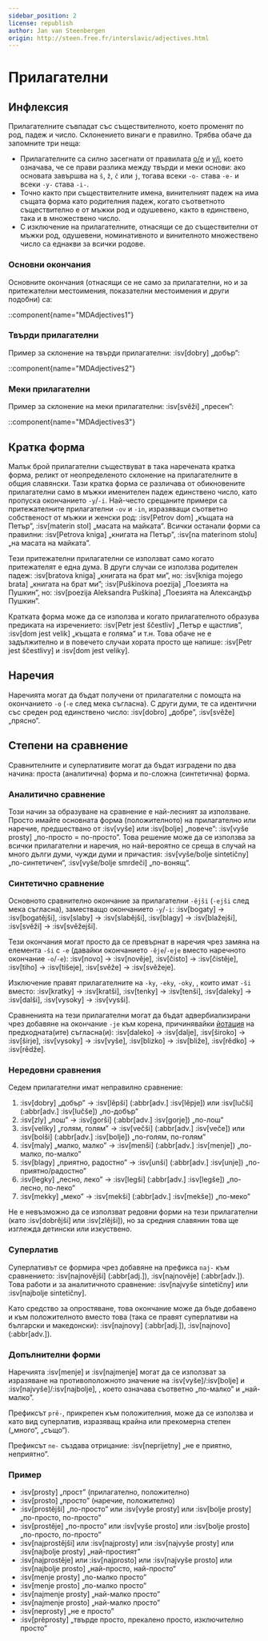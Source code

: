 ```yaml
---
sidebar_position: 2
license: republish
author: Jan van Steenbergen
origin: http://steen.free.fr/interslavic/adjectives.html
---
```


# Прилагателни

## Инфлексия

Прилагателните съвпадат със съществителното, което променят по род, падеж и число. Склонението винаги е правилно. Трябва обаче да запомните три неща:

- Прилагателните са силно засегнати от правилата [o/e][1] и [y/i][2], което означава, че се прави разлика между твърди и меки основи: ако основата завършва на `š`, `ž`, `č`  или `j`, тогава всеки `-o-` става `-e-` и всеки `-y-` става `-i-`.
- Точно както при съществителните имена, винителният падеж на има същата форма като родителния падеж, когато съответното съществително е от мъжки род и одушевено, както в единствено, така и в множествено число.
- С изключение на прилагателните, отнасящи се до съществителни от мъжки род, одушевени, номинативното и винителното множествено число са еднакви за всички родове.

### Основни окончания

Основните окончания (отнасящи се не само за прилагателни, но и за притежателни местоимения, показателни местоимения и други подобни) са:

::component{name="MDAdjectives1"}

### Твърди прилагателни

Пример за склонение на твърди прилагателни: :isv[dobry] „добър”:

::component{name="MDAdjectives2"}

### Меки прилагателни

Пример за склонение на меки прилагателни: :isv[svěži] „пресен”:

::component{name="MDAdjectives3"}

## Кратка форма

Малък брой прилагателни съществуват в така наречената кратка форма, реликт от неопределеното склонение на прилагателните в общия славянски. Тази кратка форма се различава от обикновените прилагателни само в мъжки именителен падеж единствено число, като пропуска окончанието `-y`/`-i`. Най-често срещаните примери са притежателните прилагателни `-ov` и `-in`, изразяващи съответно собственост от мъжки и женски род: :isv[Petrov dom] „къщата на Петър”, :isv[materin stol] „масата на майката”. Всички останали форми са правилни: :isv[Petrova kniga] „книгата на Петър”, :isv[na materinom stolu] „на масата на майката”.

Тези притежателни прилагателни се използват само когато притежателят е една дума. В други случаи се използва родителен падеж: :isv[bratova kniga] „книгата на брат ми”, но: :isv[kniga mojego brata] „книгата на брат ми”; :isv[Puškinova poezija] „Поезията на Пушкин”, но: :isv[poezija Aleksandra Puškina] „Поезията на Александър Пушкин”.

Кратката форма може да се използва и когато прилагателното образува предиката на изречението: :isv[Petr jest ščestliv] „Петър е щастлив”, :isv[dom jest velik] „къщата е голяма” и т.н. Това обаче не е задължително и в повечето случаи хората просто ще напише: :isv[Petr jest ščestlivy] и :isv[dom jest veliky].

## Наречия

Наречията могат да бъдат получени от прилагателни с помощта на окончанието `-o` (`-e` след мека съгласна). С други думи, те са идентични със среден род единствено число: :isv[dobro] „добре”, :isv[svěže] „прясно”.

## Степени на сравнение

Сравнителните и суперлативите могат да бъдат изградени по два начина: проста (аналитична) форма и по-сложна (синтетична) форма.

### Аналитично сравнение

Този начин за образуване на сравнение е най-лесният за използване. Просто имайте основната форма (положителното) на прилагателно или наречие, предшествано от :isv[vyše] или :isv[bolje] „повече”: :isv[vyše prosty] „по-просто = по-просто”. Това решение може да се използва за всички прилагателни и наречия, но най-вероятно се среща в случай на много дълги думи, чужди думи и причастия: :isv[vyše/bolje sintetičny] „по-синтетичен“, :isv[vyše/bolje smrdeči] „по-вонящ“.

### Синтетично сравнение

Основното сравнително окончание за прилагателни `-ějši` (`-ejši` след мека съгласна), заместващо окончанието `-y`/`-i`: :isv[bogaty] → :isv[bogatějši], :isv[slaby]  → :isv[slabějši], :isv[blagy]  → :isv[blažejši], :isv[svěži]  → :isv[svěžejši].

Тези окончания могат просто да се превърнат в наречия чрез замяна на елемента `-ši` с `-e` (давайки окончанието `-ěje`/`-eje` вместо наречното окончание `-o`/`-e`): :isv[novo] → :isv[nověje], :isv[čisto]  → :isv[čistěje], :isv[tiho]  → :isv[tišeje], :isv[svěže] → :isv[svěžeje].

Изключение правят прилагателните на `-ky`, `-eky`, `-oky`, , които имат `-ši` вместо: :isv[kratky] → :isv[kratši], :isv[tenky]  → :isv[tenši], :isv[daleky]  → :isv[dalši], :isv[vysoky]  → :isv[vysši].

Сравненията на тези прилагателни могат да бъдат адвербиализирани чрез добавяне на окончание `-je` към корена, причинявайки [йотация][3] на предходната(ите) съгласна(и): :isv[daleko] → :isv[dalje], :isv[široko]  → :isv[širje], :isv[vysoky]  → :isv[vyše], :isv[blizko]  → :isv[bliže], :isv[rědko]  → :isv[rědže].

### Нередовни сравнения

Седем прилагателни имат неправилно сравнение:

1. :isv[dobry] „добър” → :isv[lěpši] (:abbr[adv.] :isv[lěpje]) или :isv[lučši] (:abbr[adv.] :isv[lučše]) „по-добър”
2. :isv[zly] „лош” → :isv[gorši] (:abbr[adv.] :isv[gorje]) „по-лош”
3. :isv[veliky] „голям, голям” → :isv[večši] (:abbr[adv.] :isv[veče]) или :isv[bolši] (:abbr[adv.] :isv[bolje]) „по-голям, по-голям”
4. :isv[maly] „малко, малко” → :isv[menši] (:abbr[adv.] :isv[menje]) „по-малко, по-малко”
5. :isv[blagy] „приятно, радостно” → :isv[unši] (:abbr[adv.] :isv[unje]) „по-приятно/радостно”
6. :isv[legky] „лесно, леко” → :isv[legši] (:abbr[adv.] :isv[legše]) „по-лесно, по-леко”
7. :isv[mekky] „меко” → :isv[mekši] (:abbr[adv.] :isv[mekše]) „по-меко”

Не е невъзможно да се използват редовни форми на тези прилагателни (като :isv[dobrějši] или :isv[zlějši]), но за средния славянин това ще изглежда детински или изкуствено.

### Суперлатив

Суперлативът се формира чрез добавяне на префикса `naj-` към сравнението: :isv[najnovějši] (:abbr[adj.]), :isv[najnověje] (:abbr[adv.]). Това работи и за аналитичното сравнение: :isv[najvyše sintetičny] или :isv[najbolje sintetičny].

Като средство за опростяване, това окончание може да бъде добавено и към положителното вместо това (така се правят суперлативи на български и македонски): :isv[najnovy] (:abbr[adj.]), :isv[najnovo] (:abbr[adv.]).

### Допълнителни форми

Наречията :isv[menje] и :isv[najmenje] могат да се използват за изразяване на противоположното значение на :isv[vyše]/:isv[bolje]  и :isv[najvyše]/:isv[najbolje], , което означава съответно „по-малко” и „най-малко”.

Префиксът `prě-`, прикрепен към положителния, може да се използва и като вид суперлатив, изразяващ крайна или прекомерна степен („много“, „също“).

Префиксът `ne-` създава отрицание: :isv[neprijetny] „не е приятно, неприятно”.

### Пример

- :isv[prosty] „прост” (прилагателно, положително)
- :isv[prosto] „просто” (наречие, положително)
- :isv[prostějši] „по-просто” или :isv[vyše prosty] или :isv[bolje prosty] „по-просто, по-просто”
- :isv[prostěje] „по-просто” или :isv[vyše prosto] или :isv[bolje prosto] „по-просто, по-просто”
- :isv[najprostějši] или :isv[najprosty] или :isv[najvyše prosty] или :isv[najbolje prosty] „най-простият”
- :isv[najprostěje] или :isv[najprosto] или :isv[najvyše prosto] или :isv[najbolje prosto] „най-просто, най-просто“
- :isv[menje prosty] „по-малко просто”
- :isv[menje prosto] „по-малко просто”
- :isv[najmenje prosty] „най-малко просто”
- :isv[najmenje prosto] „най-малко просто”
- :isv[neprosty] „не е просто”
- :isv[prěprosty] „твърде просто, прекалено просто, изключително просто”

[1]: ../phonology.md#o--e

[2]: ../phonology.md#y--ie

[3]: ../phonology.md#iotation
